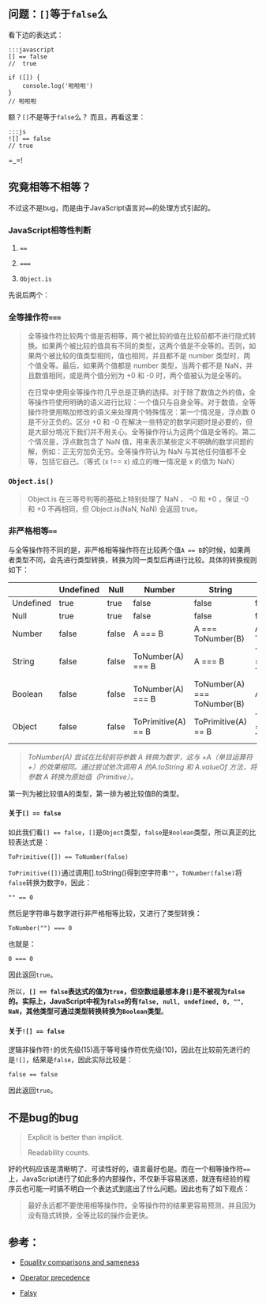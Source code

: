 ## 问题：`[]`等于`false`么

看下边的表达式：

    :::javascript
    [] == false
    //  true

    if ([]) {
        console.log('啦啦啦')
    }
    // 啦啦啦


额？`[]`不是等于`false`么？
而且，再看这里：

    :::js
    ![] == false
    // true

=_=!

## 究竟相等不相等？

不过这不是bug，而是由于JavaScript语言对`==`的处理方式引起的。

### JavaScript相等性判断

1. `==`

2. `===`

3. `Object.is`

先说后两个：

### 全等操作符`===`

>全等操作符比较两个值是否相等，两个被比较的值在比较前都不进行隐式转换。如果两个被比较的值具有不同的类型，这两个值是不全等的。否则，如果两个被比较的值类型相同，值也相同，并且都不是 number 类型时，两个值全等。最后，如果两个值都是 number 类型，当两个都不是 NaN，并且数值相同，或是两个值分别为 +0 和 -0 时，两个值被认为是全等的。
>
>在日常中使用全等操作符几乎总是正确的选择。对于除了数值之外的值，全等操作符使用明确的语义进行比较：一个值只与自身全等。对于数值，全等操作符使用略加修改的语义来处理两个特殊情况：第一个情况是，浮点数 0 是不分正负的。区分 +0 和 -0 在解决一些特定的数学问题时是必要的，但是大部分境况下我们并不用关心。全等操作符认为这两个值是全等的。第二个情况是，浮点数包含了 NaN 值，用来表示某些定义不明确的数学问题的解，例如：正无穷加负无穷。全等操作符认为 NaN 与其他任何值都不全等，包括它自己。（等式 (x !== x) 成立的唯一情况是 x 的值为 NaN）

### `Object.is()`

>Object.is 在三等号判等的基础上特别处理了 NaN 、 -0 和 +0 ，保证 -0 和 +0 不再相同，但 Object.is(NaN, NaN) 会返回 true。

### 非严格相等`==`

与全等操作符不同的是，非严格相等操作符在比较两个值`A == B`的时候，如果两者类型不同，会先进行类型转换，转换为同一类型后再进行比较。具体的转换规则如下：


| |Undefined|Null|Number|String|Boolean|Object|
|---|---|---|---|---|---|---|
Undefined|true|true|false|false|false|IsFalsy(B)
Null|true|true|false|false|false|IsFalsy(B)
Number|false|false|A === B|A === ToNumber(B)|A=== ToNumber(B)|A=== ToPrimitive(B) 
String|false|false|ToNumber(A) === B|A === B|ToNumber(A) === ToNumber(B)|ToPrimitive(B) == A
Boolean|false|false|ToNumber(A) === B|ToNumber(A) === ToNumber(B)|A === B|false
Object|false|false|ToPrimitive(A) == B|ToPrimitive(A) == B|ToPrimitive(A) == ToNumber(B)|A === B

>*ToNumber(A) 尝试在比较前将参数 A 转换为数字，这与 +A（单目运算符+）的效果相同。通过尝试依次调用 A 的A.toString 和 A.valueOf 方法，将参数 A 转换为原始值（Primitive）。*

第一列为被比较值A的类型，第一排为被比较值B的类型。

#### 关于`[] == false`
如此我们看`[] == false`，`[]`是`Object`类型，`false`是`Boolean`类型，所以真正的比较表达式是：

    ToPrimitive([]) == ToNumber(false)

`ToPrimitive([])`通过调用[].toString()得到空字符串`""`，`ToNumber(false)`将`false`转换为数字`0`，因此：


    "" == 0


然后是字符串与数字进行非严格相等比较，又进行了类型转换：

    ToNumber("") === 0

也就是：

    0 === 0

因此返回`true`。

所以，**`[] == false`表达式的值为`true`，但空数组最想本身`[]`是不被视为`false`的。实际上，JavaScript中视为`false`的有`false, null, undefined, 0, "", NaN`，其他类型可通过类型转换转换为`Boolean`类型**。

#### 关于`![] == false`

逻辑非操作符`!`的优先级(15)高于等号操作符优先级(10)，因此在比较前先进行的是`![]`，结果是`false`，因此实际比较是：

    false == false

因此返回`true`。

## 不是bug的bug

> Explicit is better than implicit.
>
> Readability counts.

好的代码应该是清晰明了、可读性好的，语言最好也是。而在一个相等操作符`==`上，JavaScript进行了如此多的内部操作，不仅新手容易迷惑，就连有经验的程序员也可能一时搞不明白一个表达式到底出了什么问题。因此也有了如下观点：

>最好永远都不要使用相等操作符。全等操作符的结果更容易预测，并且因为没有隐式转换，全等比较的操作会更快。

参考：
---
- [Equality comparisons and sameness](https://developer.mozilla.org/en-US/docs/Web/JavaScript/Equality_comparisons_and_sameness)

- [Operator precedence](https://developer.mozilla.org/en-US/docs/Web/JavaScript/Reference/Operators/Operator_Precedence)

- [Falsy](https://developer.mozilla.org/en-US/docs/Glossary/Falsy)
